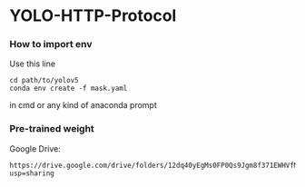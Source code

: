 # YOLO-HTTP-Protocol

### How to import env
Use this line   

	cd path/to/yolov5    
	conda env create -f mask.yaml    
		
in cmd or any kind of anaconda prompt

### Pre-trained weight
Google Drive:    

	https://drive.google.com/drive/folders/12dq40yEgMs0FP0Qs9Jgm8f371EWHVfMg?usp=sharing
    
